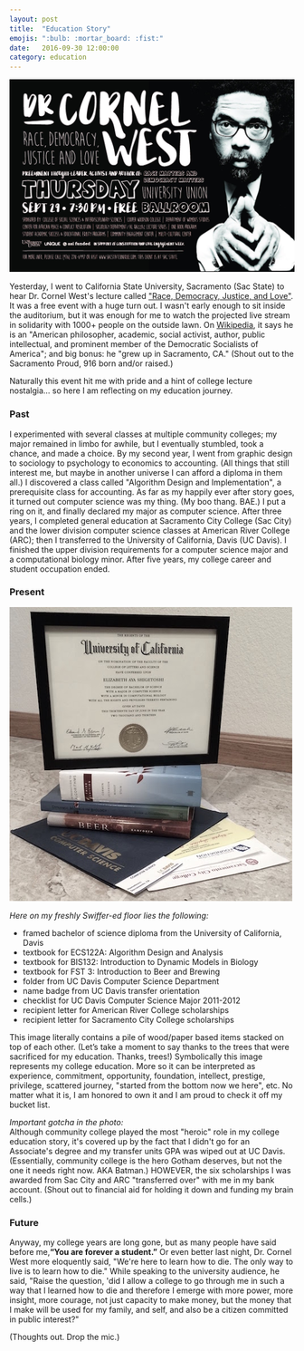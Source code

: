 ```yaml
---
layout: post
title:  "Education Story"
emojis: ":bulb: :mortar_board: :fist:"
date:   2016-09-30 12:00:00
category: education
---
```


![Dr. Cornel West at Sac State](/images/posts/education/cornel-west.jpg "Dr. Cornel West at Sac State")

Yesterday, I went to California State University, Sacramento (Sac State) to hear Dr. Cornel West's lecture called <a href="http://www.sacbee.com/news/local/article105100541.html" target="_blank">"Race, Democracy, Justice, and Love"</a>. It was a free event with a huge turn out. I wasn't early enough to sit inside the auditorium, but it was enough for me to watch the projected live stream in solidarity with 1000+ people on the outside lawn. On [Wikipedia](https://en.wikipedia.org/wiki/Cornel_West), it says he is an "American philosopher, academic, social activist, author, public intellectual, and prominent member of the Democratic Socialists of America"; and big bonus: he "grew up in Sacramento, CA." (Shout out to the Sacramento Proud, 916 born and/or raised.)

Naturally this event hit me with pride and a hint of college lecture nostalgia... so here I am reflecting on my education journey.
<p></p>

### Past

I experimented with several classes at multiple community colleges; my major remained in limbo for awhile, but I eventually stumbled, took a chance, and made a choice. By my second year, I went from graphic design to sociology to psychology to economics to accounting. (All things that still interest me, but maybe in another universe I can afford a diploma in them all.) I discovered a class called "Algorithm Design and Implementation", a prerequisite class for accounting. As far as my happily ever after story goes, it turned out computer science was my thing. (My boo thang. BAE.) I put a ring on it, and finally declared my major as computer science. After three years, I completed general education at Sacramento City College (Sac City) and the lower division computer science classes at American River College (ARC); then I transferred to the University of California, Davis (UC Davis). I finished the upper division requirements for a computer science major and a computational biology minor. After five years, my college career and student occupation ended.
<p></p>

### Present

![Liz's College Education](/images/posts/education/college-education.jpg "Liz's College Education")

*Here on my freshly Swiffer-ed floor lies the following:*<br>

- framed bachelor of science diploma from the University of California, Davis
- textbook for ECS122A: Algorithm Design and Analysis
- textbook for BIS132: Introduction to Dynamic Models in Biology
- textbook for FST 3: Introduction to Beer and Brewing
- folder from UC Davis Computer Science Department
- name badge from UC Davis transfer orientation
- checklist for UC Davis Computer Science Major 2011-2012
- recipient letter for American River College scholarships
- recipient letter for Sacramento City College scholarships

This image literally contains a pile of wood/paper based items stacked on top of each other. (Let’s take a moment to say thanks to the trees that were sacrificed for my education. Thanks, trees!) Symbolically this image represents my college education. More so it can be interpreted as experience, commitment, opportunity, foundation, intellect, prestige, privilege, scattered journey, "started from the bottom now we here", etc. No matter what it is, I am honored to own it and I am proud to check it off my bucket list.

*Important gotcha in the photo:*<br>Although community college played the most "heroic" role in my college education story, it's covered up by the fact that I didn't go for an Associate's degree and my transfer units GPA was wiped out at UC Davis. (Essentially, community college is the hero Gotham deserves, but not the one it needs right now. AKA Batman.) HOWEVER, the six scholarships I was awarded from Sac City and ARC "transferred over" with me in my bank account. (Shout out to financial aid for holding it down and funding my brain cells.)
<p></p>

### Future

Anyway, my college years are long gone, but as many people have said before me,**“You are forever a student.”** Or even better last night, Dr. Cornel West more eloquently said, "We're here to learn how to die. The only way to live is to learn how to die." While speaking to the university audience, he said, "Raise the question, 'did I allow a college to go through me in such a way that I learned how to die and therefore I emerge with more power, more insight, more courage, not just capacity to make money, but the money that I make will be used for my family, and self, and also be a citizen committed in public interest?"

(Thoughts out. Drop the mic.)
